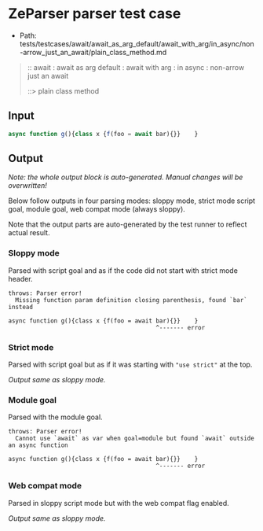 # ZeParser parser test case

- Path: tests/testcases/await/await_as_arg_default/await_with_arg/in_async/non-arrow_just_an_await/plain_class_method.md

> :: await : await as arg default : await with arg : in async : non-arrow just an await
>
> ::> plain class method

## Input

`````js
async function g(){class x {f(foo = await bar){}}    }
`````

## Output

_Note: the whole output block is auto-generated. Manual changes will be overwritten!_

Below follow outputs in four parsing modes: sloppy mode, strict mode script goal, module goal, web compat mode (always sloppy).

Note that the output parts are auto-generated by the test runner to reflect actual result.

### Sloppy mode

Parsed with script goal and as if the code did not start with strict mode header.

`````
throws: Parser error!
  Missing function param definition closing parenthesis, found `bar` instead

async function g(){class x {f(foo = await bar){}}    }
                                          ^------- error
`````

### Strict mode

Parsed with script goal but as if it was starting with `"use strict"` at the top.

_Output same as sloppy mode._

### Module goal

Parsed with the module goal.

`````
throws: Parser error!
  Cannot use `await` as var when goal=module but found `await` outside an async function

async function g(){class x {f(foo = await bar){}}    }
                                          ^------- error
`````


### Web compat mode

Parsed in sloppy script mode but with the web compat flag enabled.

_Output same as sloppy mode._
